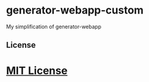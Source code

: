 generator-webapp-custom
=======================

My simplification of generator-webapp

## License

[MIT License](http://en.wikipedia.org/wiki/MIT_License)
=======
